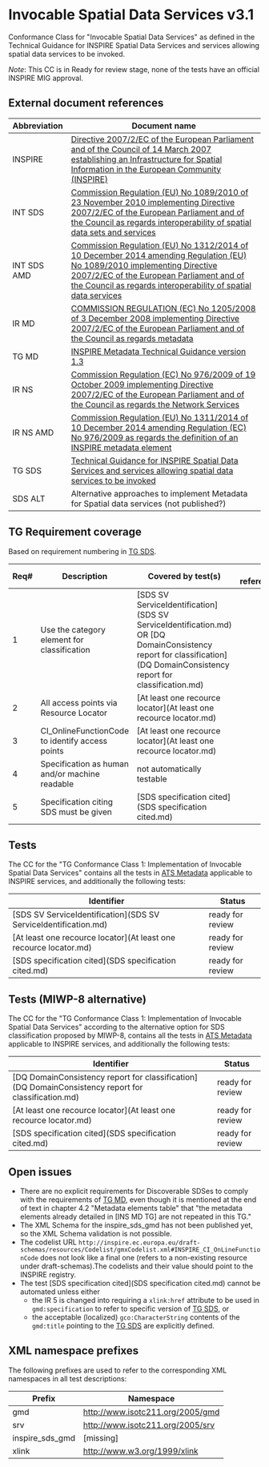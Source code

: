 Invocable Spatial Data Services v3.1
====================================

Conformance Class for "Invocable Spatial Data Services"
as defined in the Technical Guidance for INSPIRE Spatial Data Services and services allowing spatial data services to be invoked.

*Note*: This CC is in Ready for review stage, none of the tests have an official INSPIRE MIG approval.

## External document references

| Abbreviation | Document name                       |
| ------------ | ----------------------------------- |
| INSPIRE <a name="ref_INSPIRE"></a> | [Directive 2007/2/EC of the European Parliament and of the Council of 14 March 2007 establishing an Infrastructure for Spatial Information in the European Community (INSPIRE)](http://eur-lex.europa.eu/legal-content/EN/TXT/PDF/?uri=CELEX:32007L0002&from=EN)
| INT SDS <a name="ref_INT_SDS"></a> | [Commission Regulation (EU) No 1089/2010 of 23 November 2010 implementing Directive 2007/2/EC of the European Parliament and of the Council as regards interoperability of spatial data sets and services](http://eur-lex.europa.eu/legal-content/EN/TXT/PDF/?uri=OJ:L:2010:323:FULL&from=EN)
| INT SDS AMD <a name="ref_INT_SDS_AMD"></a> | [Commission Regulation (EU) No 1312/2014 of 10 December 2014 amending Regulation (EU) No 1089/2010 implementing Directive 2007/2/EC of the European Parliament and of the Council as regards interoperability of spatial data services](http://eur-lex.europa.eu/legal-content/EN/TXT/PDF/?uri=CELEX:32014R1312&from=EN)
| IR MD <a name="ref_IR_MD"></a>  | [COMMISSION REGULATION (EC) No 1205/2008 of 3 December 2008 implementing Directive 2007/2/EC of the European Parliament and of the Council as regards metadata](http://eur-lex.europa.eu/LexUriServ/LexUriServ.do?uri=OJ:L:2008:326:0012:0030:EN:PDF)
| TG MD <a name="ref_TG_MD"></a> | [INSPIRE Metadata Technical Guidance version 1.3](http://inspire.jrc.ec.europa.eu/documents/Metadata/MD_IR_and_ISO_20131029.pdf)
| IR NS <a name="ref_IR_NS"></a>   | [Commission Regulation (EC) No 976/2009 of 19 October 2009 implementing Directive 2007/2/EC of the European Parliament and of the Council as regards the Network Services](http://eur-lex.europa.eu/legal-content/EN/TXT/PDF/?uri=CELEX:32009R0976&from=EN)
| IR NS AMD <a name="ref_IR_NS_AMD"></a> | [Commission Regulation (EU) No 1311/2014 of 10 December 2014 amending Regulation (EC) No 976/2009 as regards the definition of an INSPIRE metadata element](http://eur-lex.europa.eu/legal-content/EN/TXT/PDF/?uri=CELEX:32014R1311&from=EN)
| TG SDS <a name="ref_TG_SDS"></a> | [Technical Guidance for INSPIRE Spatial Data Services and services allowing spatial data services to be invoked](http://inspire.jrc.ec.europa.eu/documents/Spatial_Data_Services/TG_for_INSPIRE_SDS_3_1.pdf)
| SDS ALT <a name="ref_SDS_alt"></a> | Alternative approaches to implement Metadata for Spatial data services (not published?)

## TG Requirement coverage

Based on requirement numbering in [TG SDS](#ref_TG_SDS).

| Req#   | Description                          | Covered by test(s)                 | IR reference(s)                  |
| ------ | ------------------------------------ | ---------------------------------- | -------------------------------- |
| 1      | Use the category element for classification | [SDS SV ServiceIdentification](SDS SV ServiceIdentification.md) OR [DQ DomainConsistency report for classification](DQ DomainConsistency report for classification.md)| |
| 2      | All access points via Resource Locator | [At least one recource locator](At least one recource locator.md) | |
| 3      | CI_OnlineFunctionCode to identify access points | [At least one recource locator](At least one recource locator.md)| |
| 4      | Specification as human and/or machine readable | not automatically testable | |
| 5      | Specification citing SDS must be given | [SDS specification cited](SDS specification cited.md) | |

## Tests

The CC for the "TG Conformance Class 1: Implementation of Invocable Spatial Data Services" contains all the tests in [ATS Metadata](http://inspire.ec.europa.eu/id/ats/metadata/3.1) applicable to INSPIRE services, and additionally the following tests:

| Identifier                                                        | Status   |
| ----------------------------------------------------------------- | -------- |
| [SDS SV ServiceIdentification](SDS SV ServiceIdentification.md) | ready for review |
| [At least one recource locator](At least one recource locator.md) | ready for review |
| [SDS specification cited](SDS specification cited.md) | ready for review |

## Tests (MIWP-8 alternative)

The CC for the "TG Conformance Class 1: Implementation of Invocable Spatial Data Services" according to the alternative option for SDS classification proposed by MIWP-8, contains all the tests in [ATS Metadata](http://inspire.ec.europa.eu/id/ats/metadata/3.1) applicable to INSPIRE services, and additionally the following tests:

| Identifier                                                        | Status   |
| ----------------------------------------------------------------- | -------- |
| [DQ DomainConsistency report for classification](DQ DomainConsistency report for classification.md) | ready for review |
| [At least one recource locator](At least one recource locator.md) | ready for review |
| [SDS specification cited](SDS specification cited.md) | ready for review |

## Open issues
* There are no explicit requirements for Discoverable SDSes to comply with the requirements of [TG MD](#ref_TG_MD), even though it is mentioned at the end of text in chapter 4.2 "Metadata elements table" that "the metadata elements already detailed in [INS MD TG] are not repeated in this TG."
* The XML Schema for the inspire_sds_gmd has not been published yet, so the XML Schema validation is not possible.
* The codelist URL ```http://inspire.ec.europa.eu/draft-schemas/resources/Codelist/gmxCodelist.xml#INSPIRE_CI_OnLineFunctionCode``` does not look like a final one (refers to a non-existing resource under draft-schemas).The codelists and their value should point to the INSPIRE registry.
* The test [SDS specification cited](SDS specification cited.md) cannot be automated unless either
  * the IR 5 is changed into requiring a ```xlink:href``` attribute to be used in ```gmd:specification``` to refer to specific version of [TG SDS](#ref_TG_SDS), or
  * the acceptable (localized) ```gco:CharacterString``` contents of the ```gmd:title``` pointing to the [TG SDS](#ref_TG_SDS) are explicitly defined.

## XML namespace prefixes <a name="namespaces"></a>

The following prefixes are used to refer to the corresponding XML namespaces in all test descriptions:

Prefix         | Namespace
-------------- | -------------------------------------------------
gmd | http://www.isotc211.org/2005/gmd
srv | http://www.isotc211.org/2005/srv
inspire\_sds_gmd | [missing]
xlink          | http://www.w3.org/1999/xlink
